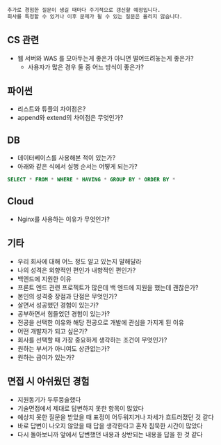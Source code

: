 ```markdown
추가로 경험한 질문이 생길 때마다 주기적으로 갱신할 예정입니다.
회사를 특정할 수 있거나 이후 문제가 될 수 있는 질문은 올리지 않습니다.
```

## CS 관련

- 웹 서버와 WAS 를 모아두는게 좋은가 아니면 떨어뜨려놓는게 좋은가?<br/>
  - 사용자가 많은 경우 둘 중 어느 방식이 좋은가?

## 파이썬
- 리스트와 튜플의 차이점은?<br/>
- append와 extend의 차이점은 무엇인가?

## DB
- 데이터베이스를 사용해본 적이 있는가?
- 아래와 같은 식에서 실행 순서는 어떻게 되는가?
```sql
SELECT * FROM * WHERE * HAVING * GROUP BY * ORDER BY *
```

## Cloud
- Nginx를 사용하는 이유가 무엇인가?


## 기타

- 우리 회사에 대해 어느 정도 알고 있는지 말해달라
- 나의 성격은 외향적인 편인가 내향적인 편인가?
- 백엔드에 지원한 이유
- 프론트 엔드 관련 프로젝트가 많은데 백 엔드에 지원을 했는데 괜찮은가?
- 본인의 성격중 장점과 단점은 무엇인가?
- 살면서 성공했던 경험이 있는가?
- 공부하면서 힘들었던 경험이 있는가?
- 전공을 선택한 이유와 해당 전공으로 개발에 관심을 가지게 된 이유
- 어떤 개발자가 되고 싶은가?
- 회사를 선택할 때 가장 중요하게 생각하는 조건이 무엇인가?
- 원하는 부서가 아니여도 상관없는가?
- 원하는 급여가 있는가?

## 면접 시 아쉬웠던 경험
- 지원동기가 두루뭉술했다
- 기술면접에서 제대로 답변하지 못한 항목이 많았다
- 예상치 못한 질문을 받았을 때 표정이 어두워지거나 자세가 흐트러졌던 것 같다
- 바로 답변이 나오지 않았을 때 답을 생각한다고 혼자 침묵한 시간이 많았다
- 다시 돌아보니까 앞에서 답변했던 내용과 상반되는 내용을 답을 한 것 같다